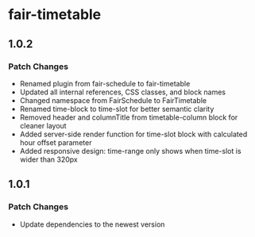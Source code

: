 # fair-timetable

## 1.0.2

### Patch Changes

- Renamed plugin from fair-schedule to fair-timetable
- Updated all internal references, CSS classes, and block names
- Changed namespace from FairSchedule to FairTimetable
- Renamed time-block to time-slot for better semantic clarity
- Removed header and columnTitle from timetable-column block for cleaner layout
- Added server-side render function for time-slot block with calculated hour offset parameter
- Added responsive design: time-range only shows when time-slot is wider than 320px

## 1.0.1

### Patch Changes

- Update dependencies to the newest version
